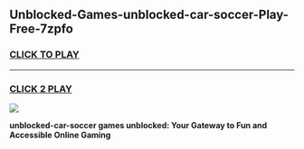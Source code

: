 
## Unblocked-Games-unblocked-car-soccer-Play-Free-7zpfo
<h3>
<a href="https://premium76.site?title=unblocked-car-soccer&ref=19M">CLICK TO PLAY</a></h3>
<hr>

<h3>
<a href="https://premium76.site?title=unblocked-car-soccer&ref=19M">CLICK 2 PLAY</a>
  
</h3>

<a href="https://premium76.site?title=unblocked-car-soccer&ref=19M"><img src="https://clearcache.store/games.png"></a>


**unblocked-car-soccer games unblocked: Your Gateway to Fun and Accessible Online Gaming**
